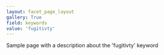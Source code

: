 ```yaml
---
layout: facet_page_layout
gallery: True
field: keywords
value: 'fugitivty'
---
```


Sample page with a description about the 'fugitivty' keyword